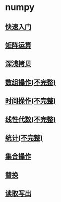 # numpy

## [快速入门](quickstart.ipynb)
## [矩阵运算](matrix.ipynb)
## [深浅拷贝](copy.ipynb)
## [数组操作(不完整)](array_operation.ipynb)
## [时间操作(不完整)](time_operation.ipynb)
## [线性代数(不完整)](linalg.ipynb)
## [统计(不完整)](statistics.ipynb)
## [集合操作](set.ipynb)
## [替换](replace.ipynb)
## [读取写出](read_write.ipynb)